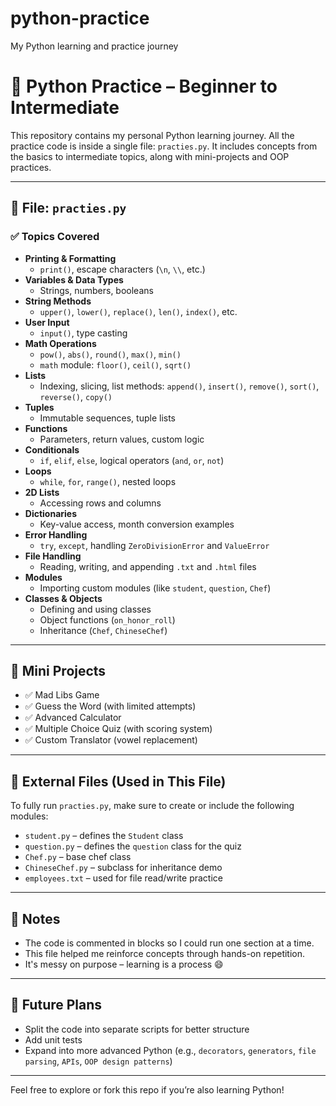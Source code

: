 # python-practice
My Python learning and practice journey
# 🐍 Python Practice – Beginner to Intermediate

This repository contains my personal Python learning journey. All the practice code is inside a single file: `practies.py`. It includes concepts from the basics to intermediate topics, along with mini-projects and OOP practices.

---

## 📘 File: `practies.py`

### ✅ Topics Covered

- **Printing & Formatting**
  - `print()`, escape characters (`\n`, `\\`, etc.)
- **Variables & Data Types**
  - Strings, numbers, booleans
- **String Methods**
  - `upper()`, `lower()`, `replace()`, `len()`, `index()`, etc.
- **User Input**
  - `input()`, type casting
- **Math Operations**
  - `pow()`, `abs()`, `round()`, `max()`, `min()`
  - `math` module: `floor()`, `ceil()`, `sqrt()`
- **Lists**
  - Indexing, slicing, list methods: `append()`, `insert()`, `remove()`, `sort()`, `reverse()`, `copy()`
- **Tuples**
  - Immutable sequences, tuple lists
- **Functions**
  - Parameters, return values, custom logic
- **Conditionals**
  - `if`, `elif`, `else`, logical operators (`and`, `or`, `not`)
- **Loops**
  - `while`, `for`, `range()`, nested loops
- **2D Lists**
  - Accessing rows and columns
- **Dictionaries**
  - Key-value access, month conversion examples
- **Error Handling**
  - `try`, `except`, handling `ZeroDivisionError` and `ValueError`
- **File Handling**
  - Reading, writing, and appending `.txt` and `.html` files
- **Modules**
  - Importing custom modules (like `student`, `question`, `Chef`)
- **Classes & Objects**
  - Defining and using classes
  - Object functions (`on_honor_roll`)
  - Inheritance (`Chef`, `ChineseChef`)

---

## 🧪 Mini Projects

- ✅ Mad Libs Game
- ✅ Guess the Word (with limited attempts)
- ✅ Advanced Calculator
- ✅ Multiple Choice Quiz (with scoring system)
- ✅ Custom Translator (vowel replacement)

---

## 📁 External Files (Used in This File)

To fully run `practies.py`, make sure to create or include the following modules:

- `student.py` – defines the `Student` class
- `question.py` – defines the `question` class for the quiz
- `Chef.py` – base chef class
- `ChineseChef.py` – subclass for inheritance demo
- `employees.txt` – used for file read/write practice

---

## 📝 Notes

- The code is commented in blocks so I could run one section at a time.
- This file helped me reinforce concepts through hands-on repetition.
- It's messy on purpose – learning is a process 😄

---

## 🔮 Future Plans

- Split the code into separate scripts for better structure
- Add unit tests
- Expand into more advanced Python (e.g., `decorators`, `generators`, `file parsing`, `APIs`, `OOP design patterns`)

---

Feel free to explore or fork this repo if you’re also learning Python!
